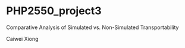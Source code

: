 # PHP2550_project3


Comparative Analysis of Simulated vs. Non-Simulated Transportability


Caiwei Xiong 



